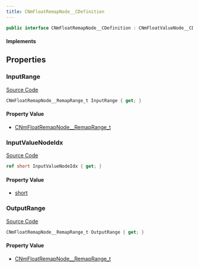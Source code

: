 ```yaml
---
title: CNmFloatRemapNode__CDefinition
---
```


```csharp
public interface CNmFloatRemapNode__CDefinition : CNmFloatValueNode__CDefinition, CNmValueNode__CDefinition, CNmGraphNode__CDefinition, ISchemaClass<CNmGraphNode__CDefinition>, ISchemaClass<CNmValueNode__CDefinition>, ISchemaClass<CNmFloatValueNode__CDefinition>, ISchemaClass<CNmFloatRemapNode__CDefinition>, ISchemaField, ISchemaClass, INativeHandle
```

#### Implements

## Properties

### InputRange

[Source Code](https://github.com/swiftly-solution/swiftlys2/blob/main/managed/src/SwiftlyS2.Generated/Schemas/Interfaces/CNmFloatRemapNode__CDefinition.cs#L19)

```csharp
CNmFloatRemapNode__RemapRange_t InputRange { get; }
```

#### Property Value

- [CNmFloatRemapNode__RemapRange_t](/docs/api/shared/schemadefinitions/cnmfloatremapnode__remaprange_t)

### InputValueNodeIdx

[Source Code](https://github.com/swiftly-solution/swiftlys2/blob/main/managed/src/SwiftlyS2.Generated/Schemas/Interfaces/CNmFloatRemapNode__CDefinition.cs#L17)

```csharp
ref short InputValueNodeIdx { get; }
```

#### Property Value

- [short](https://learn.microsoft.com/dotnet/api/system.int16)

### OutputRange

[Source Code](https://github.com/swiftly-solution/swiftlys2/blob/main/managed/src/SwiftlyS2.Generated/Schemas/Interfaces/CNmFloatRemapNode__CDefinition.cs#L21)

```csharp
CNmFloatRemapNode__RemapRange_t OutputRange { get; }
```

#### Property Value

- [CNmFloatRemapNode__RemapRange_t](/docs/api/shared/schemadefinitions/cnmfloatremapnode__remaprange_t)

